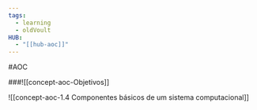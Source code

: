 ```yaml
---
tags:
  - learning
  - oldVoult
HUB:
  - "[[hub-aoc]]"
---
```

#AOC



###![[concept-aoc-Objetivos]]



![[concept-aoc-1.4 Componentes básicos de um sistema computacional]]


